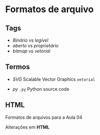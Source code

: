 # Formatos de arquivo

## Tags

- *Binário* vs *legível*
- *aberto* vs *proprietário*
- *bitmap* vs *vetorial*

## Termos

- *SVG* Scalable Vector Graphics `vetorial`

- *py*  `.py` Python source code

## HTML 
<p> Formatos de arquivos para a Aula 04<p/>
Alterações em <strong>HTML</strong> 

